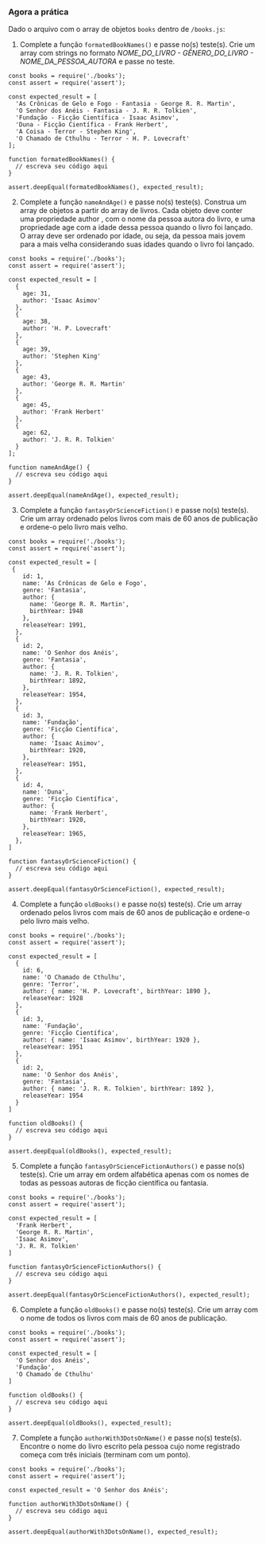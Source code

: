 ### Agora a prática

Dado o arquivo com o array de objetos `books` dentro de `/books.js`:

  1. Complete a função `formatedBookNames()` e passe no(s) teste(s). Crie um array com strings no formato *NOME_DO_LIVRO - GÊNERO_DO_LIVRO - NOME_DA_PESSOA_AUTORA* e passe no teste.

```
const books = require('./books');
const assert = require('assert');

const expected_result = [
  'As Crônicas de Gelo e Fogo - Fantasia - George R. R. Martin',
  'O Senhor dos Anéis - Fantasia - J. R. R. Tolkien',
  'Fundação - Ficção Científica - Isaac Asimov',
  'Duna - Ficção Científica - Frank Herbert',
  'A Coisa - Terror - Stephen King',
  'O Chamado de Cthulhu - Terror - H. P. Lovecraft'
];

function formatedBookNames() {
  // escreva seu código aqui
}

assert.deepEqual(formatedBookNames(), expected_result);
```

  2. Complete a função `nameAndAge()` e passe no(s) teste(s). Construa um array de objetos a partir do array de livros. Cada objeto deve conter uma propriedade author , com o nome da pessoa autora do livro, e uma propriedade age com a idade dessa pessoa quando o livro foi lançado. O array deve ser ordenado por idade, ou seja, da pessoa mais jovem para a mais velha considerando suas idades quando o livro foi lançado.

```
const books = require('./books');
const assert = require('assert');

const expected_result = [
  {
    age: 31,
    author: 'Isaac Asimov'
  },
  {
    age: 38,
    author: 'H. P. Lovecraft'
  },
  {
    age: 39,
    author: 'Stephen King'
  },
  {
    age: 43,
    author: 'George R. R. Martin'
  },
  {
    age: 45,
    author: 'Frank Herbert'
  },
  {
    age: 62,
    author: 'J. R. R. Tolkien'
  }
];

function nameAndAge() {
  // escreva seu código aqui
}

assert.deepEqual(nameAndAge(), expected_result);
```

  3. Complete a função `fantasyOrScienceFiction()` e passe no(s) teste(s). Crie um array ordenado pelos livros com mais de 60 anos de publicação e ordene-o pelo livro mais velho.

```
const books = require('./books');
const assert = require('assert');

const expected_result = [
 {
    id: 1,
    name: 'As Crônicas de Gelo e Fogo',
    genre: 'Fantasia',
    author: {
      name: 'George R. R. Martin',
      birthYear: 1948
    },
    releaseYear: 1991,
  },
  {
    id: 2,
    name: 'O Senhor dos Anéis',
    genre: 'Fantasia',
    author: {
      name: 'J. R. R. Tolkien',
      birthYear: 1892,
    },
    releaseYear: 1954,
  },
  {
    id: 3,
    name: 'Fundação',
    genre: 'Ficção Científica',
    author: {
      name: 'Isaac Asimov',
      birthYear: 1920,
    },
    releaseYear: 1951,
  },
  {
    id: 4,
    name: 'Duna',
    genre: 'Ficção Científica',
    author: {
      name: 'Frank Herbert',
      birthYear: 1920,
    },
    releaseYear: 1965,
  },
]

function fantasyOrScienceFiction() {
  // escreva seu código aqui
}

assert.deepEqual(fantasyOrScienceFiction(), expected_result);
```

  4. Complete a função `oldBooks()` e passe no(s) teste(s). Crie um array ordenado pelos livros com mais de 60 anos de publicação e ordene-o pelo livro mais velho.

```
const books = require('./books');
const assert = require('assert');

const expected_result = [
  {
    id: 6,
    name: 'O Chamado de Cthulhu',
    genre: 'Terror',
    author: { name: 'H. P. Lovecraft', birthYear: 1890 },
    releaseYear: 1928
  },
  {
    id: 3,
    name: 'Fundação',
    genre: 'Ficção Científica',
    author: { name: 'Isaac Asimov', birthYear: 1920 },
    releaseYear: 1951
  },
  {
    id: 2,
    name: 'O Senhor dos Anéis',
    genre: 'Fantasia',
    author: { name: 'J. R. R. Tolkien', birthYear: 1892 },
    releaseYear: 1954
  }
]

function oldBooks() {
  // escreva seu código aqui
}

assert.deepEqual(oldBooks(), expected_result);
```

  5. Complete a função `fantasyOrScienceFictionAuthors()` e passe no(s) teste(s). Crie um array em ordem alfabética apenas com os nomes de todas as pessoas autoras de ficção científica ou fantasia.

```
const books = require('./books');
const assert = require('assert');

const expected_result = [
  'Frank Herbert',
  'George R. R. Martin',
  'Isaac Asimov',
  'J. R. R. Tolkien'
]

function fantasyOrScienceFictionAuthors() {
  // escreva seu código aqui
}

assert.deepEqual(fantasyOrScienceFictionAuthors(), expected_result);
```

  6. Complete a função `oldBooks()` e passe no(s) teste(s). Crie um array com o nome de todos os livros com mais de 60 anos de publicação.

```
const books = require('./books');
const assert = require('assert');

const expected_result = [
  'O Senhor dos Anéis',
  'Fundação',
  'O Chamado de Cthulhu'
]

function oldBooks() {
  // escreva seu código aqui
}

assert.deepEqual(oldBooks(), expected_result);
```

  7. Complete a função `authorWith3DotsOnName()` e passe no(s) teste(s). Encontre o nome do livro escrito pela pessoa cujo nome registrado começa com três iniciais (terminam com um ponto).

```
const books = require('./books');
const assert = require('assert');

const expected_result = 'O Senhor dos Anéis';

function authorWith3DotsOnName() {
  // escreva seu código aqui
}

assert.deepEqual(authorWith3DotsOnName(), expected_result);
```
